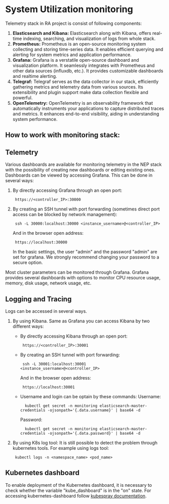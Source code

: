 # System Utilization monitoring
Telemetry stack in RA project is consist of following components:

 1. **Elasticsearch and Kibana:** Elasticsearch along with Kibana, offers real-time indexing, searching, and visualization of logs from whole stack.
 2. **Prometheus:** Prometheus is an open-source monitoring system collecting and storing time-series data. It enables efficient querying and alerting for system metrics and application performance.
 3. **Grafana:** Grafana is a verstatile open-source dashboard and visualization platform. It seamlessly integrates with Prometheus and other data sources (influxdb, etc.). It provides customizable dashboards and realtime alerting.
 4. **Telegraf:** Telegraf serves as the data collector in our stack, efficiently gathering metrics and telemetry data from various sources. Its extensibility and plugin support make data collection flexible and powerful.
 5. **OpenTelemetry:** OpenTelemetry is an observability framework that automatically instruments your applications to capture distributed traces and metrics. It enhances end-to-end visibility, aiding in understanding system performance.

## How to work with monitoring stack:
## Telemetry 
Various dashboards are available for monitoring telemetry in the NEP stack with the possibility of creating new dashboards or editing existing ones.
Dashboards can be viewed by accessing Grafana.  This can be done in several ways:

1. By directly accessing Grafana through an open port:

	    https://<controller_IP>:30000
2. By creating an SSH tunnel with port forwarding (sometimes direct port access can be blocked by network management):

	    ssh -L 30000:localhost:30000 <instance_username>@<controller_IP>
	And in the browser open address:
	
	    https://localhost:30000

	In the basic settings, the user "admin" and the password "admin" are set for grafana.  We strongly recommend changing your password to a secure option.

Most cluster parameters can be monitored through Grafana.  Grafana provides several dashboards with options to monitor CPU resource usage, memory, disk usage, network usage, etc.

## Logging and Tracing
Logs can be accessed in several ways.

 1. By using Kibana. 
Same as Grafana you can access Kibana by two different ways:
	 - By directly accessing Kibana through an open port:

			https://<controller_IP>:30001
	 - By creating an SSH tunnel with port forwarding:

			ssh -L 30001:localhost:30001 <instance_username>@<controller_IP>
		And in the browser open address:
	
			https://localhost:30001
	- Username and login can be optain by these commands:
		Username:
		
			kubectl get secret -n monitoring elasticsearch-master-credentials -ojsonpath='{.data.username}' | base64 -d
		Password:	

		    kubectl get secret -n monitoring elasticsearch-master-credentials -ojsonpath='{.data.password}' | base64 -d
    
2. By using K8s log tool:
	It is still possible to detect the problem through kubernetes tools.
	For example using logs tool:

	    kubectl logs -n <namespace_name> <pod_name>

## Kubernetes dashboard

To enable deployment of the Kubernetes dashboard, it is necessary to check whether the variable "kube_dashboard" is in the "on" state.
For accessing kubernetes-dashboard follow [kubespray documentation](https://github.com/kubernetes-sigs/kubespray/blob/master/docs/getting-started.md#accessing-kubernetes-dashboard).